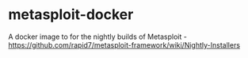 # metasploit-docker
A docker image to for the nightly builds of Metasploit - https://github.com/rapid7/metasploit-framework/wiki/Nightly-Installers
